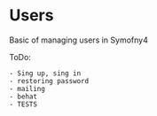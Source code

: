 # Users

Basic of managing users in Symofny4

ToDo:

	- Sing up, sing in
	- restoring password
	- mailing
	- behat
	- TESTS

